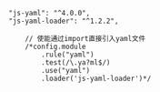     "js-yaml": "^4.0.0",
    "js-yaml-loader": "^1.2.2",

        // 使能通过import直接引入yaml文件
        /*config.module
            .rule("yaml")
            .test(/\.ya?ml$/)
            .use("yaml")
            .loader('js-yaml-loader')*/